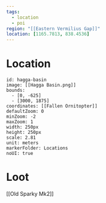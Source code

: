 ```yaml
---
tags:
  - location
  - poi
region: "[[Eastern Vermilius Gap]]"
location: [1165.7813, 838.4536]
---
```

# Location
```leaflet
id: hagga-basin
image: [[Hagga Basin.png]]
bounds:
  - [0, -625]
  - [3000, 1875]
coordinates: [[Fallen Ornitopter]]
defaultZoom: 0
minZoom: -2
maxZoom: 1
width: 250px
height: 250px
scale: 2.81
unit: meters
markerFolder: Locations
noUI: true
```
# Loot

[[Old Sparky Mk2]]
